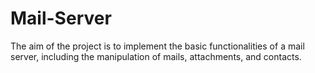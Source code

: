 # Mail-Server
The aim of the project is to implement the basic functionalities of a mail server, including the manipulation of mails, attachments, and contacts.
